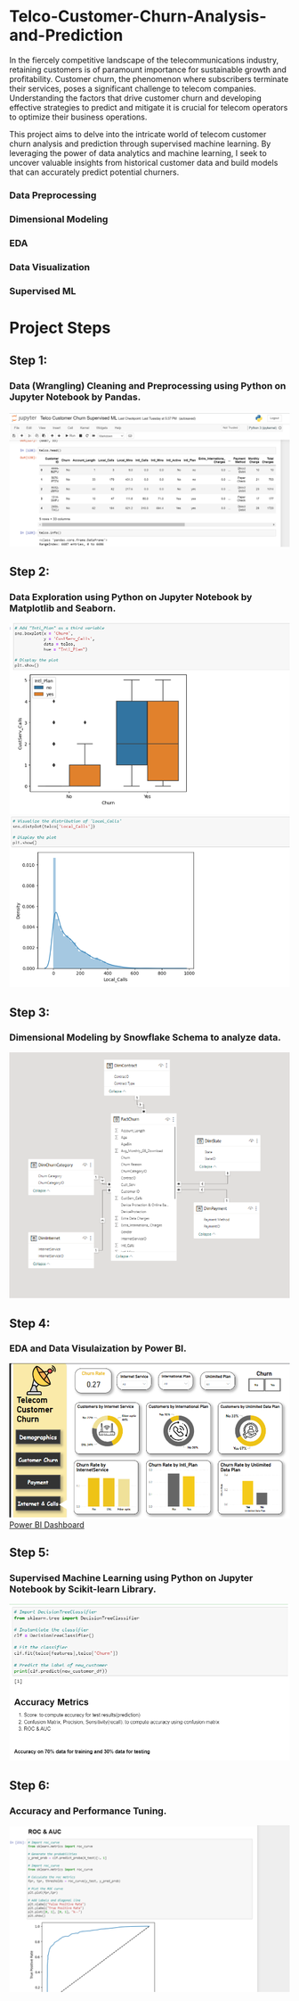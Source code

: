 # Telco-Customer-Churn-Analysis-and-Prediction
In the fiercely competitive landscape of the telecommunications industry, retaining customers is of paramount importance for sustainable growth and profitability. Customer churn, the phenomenon where subscribers terminate their services, poses a significant challenge to telecom companies. Understanding the factors that drive customer churn and developing effective strategies to predict and mitigate it is crucial for telecom operators to optimize their business operations.

This project aims to delve into the intricate world of telecom customer churn analysis and prediction through supervised machine learning. By leveraging the power of data analytics and machine learning, I seek to uncover valuable insights from historical customer data and build models that can accurately predict potential churners.
### Data Preprocessing
### Dimensional Modeling
### EDA
### Data Visualization
### Supervised ML

# Project Steps

## Step 1: 
### Data (Wrangling) Cleaning and Preprocessing using Python on **Jupyter Notebook** by **Pandas**. <br>
<img  src = "https://github.com/shrouk-fouad/Telco-Customer-Churn-Analysis-and-Prediction/blob/main/Wrngling.png"><br>



## Step 2: 
### Data Exploration using Python on **Jupyter Notebook** by **Matplotlib** and **Seaborn**. <br>
<img  src = "https://github.com/shrouk-fouad/Telco-Customer-Churn-Analysis-and-Prediction/blob/main/Exploration2.png"><br>
<img  src = "https://github.com/shrouk-fouad/Telco-Customer-Churn-Analysis-and-Prediction/blob/main/Exploration.png"><br>




## Step 3: 
### Dimensional Modeling by **Snowflake Schema** to analyze data. <br>

<img  src = "https://github.com/shrouk-fouad/Telco-Customer-Churn-Analysis-and-Prediction/blob/main/Dimensional%20Model.png"><br>



## Step 4:
### **EDA** and Data Visulaization by **Power BI**.  <br>
<img  src = "https://github.com/shrouk-fouad/Telco-Customer-Churn-Analysis-and-Prediction/blob/main/EDA.png"><br>
[Power BI Dashboard ](https://www.novypro.com/project/telco-customer-churn-power-bi)



## Step 5: 
### Supervised Machine Learning using Python on Jupyter Notebook by **Scikit-learn** Library.
<img  src = "https://github.com/shrouk-fouad/Telco-Customer-Churn-Analysis-and-Prediction/blob/main/Predictions.png"><br>




## Step 6: 
### Accuracy and Performance Tuning.
<img  src = "https://github.com/shrouk-fouad/Telco-Customer-Churn-Analysis-and-Prediction/blob/main/Accuracy%20and%20Tuning%20Performance.png"><br>


